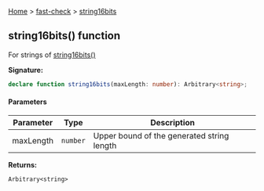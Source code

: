 [Home](/) &gt; [fast-check](../fast-check.md) &gt; [string16bits](string16bits_2.md)

## string16bits() function

For strings of [string16bits()](string16bits_1.md)

<b>Signature:</b>

```typescript
declare function string16bits(maxLength: number): Arbitrary<string>;
```

#### Parameters

|  Parameter | Type | Description |
|  --- | --- | --- |
|  maxLength | <code>number</code> | Upper bound of the generated string length |

<b>Returns:</b>

`Arbitrary<string>`

